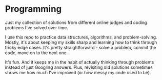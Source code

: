 # Programming

Just my collection of solutions from different online judges and coding problems I've solved over time.

I use this repo to practice data structures, algorithms, and problem-solving. Mostly, it's about keeping my skills sharp and learning how to think through tricky edge cases. It's pretty straightforward - solve a problem, commit the code, move on to the next one.

It's fun. And it keeps me in the habit of actually thinking through problems instead of just Googling answers. Plus, revisiting old solutions sometimes shows me how much I've improved (or how messy my code used to be).
